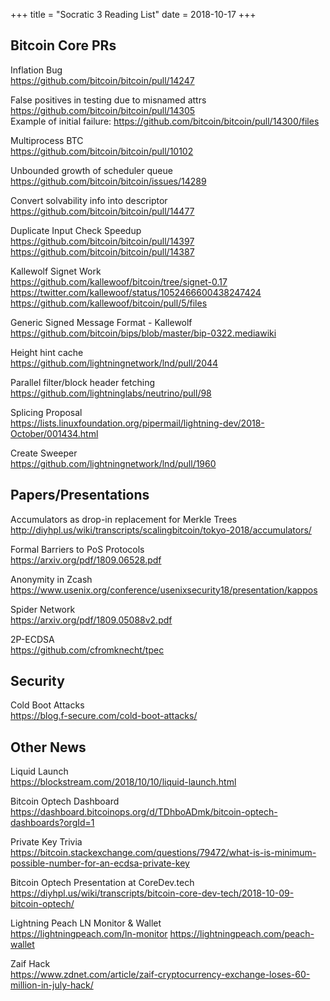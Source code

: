 +++
title =  "Socratic 3 Reading List"
date = 2018-10-17
+++


## Bitcoin Core PRs

Inflation Bug  
<https://github.com/bitcoin/bitcoin/pull/14247>

False positives in testing due to misnamed attrs  
<https://github.com/bitcoin/bitcoin/pull/14305>  
Example of initial failure: <https://github.com/bitcoin/bitcoin/pull/14300/files>

Multiprocess BTC  
<https://github.com/bitcoin/bitcoin/pull/10102>

Unbounded growth of scheduler queue  
<https://github.com/bitcoin/bitcoin/issues/14289>

Convert solvability info into descriptor  
<https://github.com/bitcoin/bitcoin/pull/14477>

Duplicate Input Check Speedup  
<https://github.com/bitcoin/bitcoin/pull/14397>  
<https://github.com/bitcoin/bitcoin/pull/14387>

Kallewolf Signet Work  
<https://github.com/kallewoof/bitcoin/tree/signet-0.17>  
<https://twitter.com/kallewoof/status/1052466600438247424>   
<https://github.com/kallewoof/bitcoin/pull/5/files>

Generic Signed Message Format - Kallewolf  
<https://github.com/bitcoin/bips/blob/master/bip-0322.mediawiki>

Height hint cache  
<https://github.com/lightningnetwork/lnd/pull/2044>

Parallel filter/block header fetching  
<https://github.com/lightninglabs/neutrino/pull/98>

Splicing Proposal  
<https://lists.linuxfoundation.org/pipermail/lightning-dev/2018-October/001434.html>

Create Sweeper  
<https://github.com/lightningnetwork/lnd/pull/1960>


## Papers/Presentations

Accumulators as drop-in replacement for Merkle Trees  
http://diyhpl.us/wiki/transcripts/scalingbitcoin/tokyo-2018/accumulators/

Formal Barriers to PoS Protocols  
<https://arxiv.org/pdf/1809.06528.pdf>

Anonymity in Zcash  
<https://www.usenix.org/conference/usenixsecurity18/presentation/kappos>

Spider Network  
<https://arxiv.org/pdf/1809.05088v2.pdf>

2P-ECDSA  
<https://github.com/cfromknecht/tpec>


## Security

Cold Boot Attacks  
<https://blog.f-secure.com/cold-boot-attacks/>


## Other News

Liquid Launch  
<https://blockstream.com/2018/10/10/liquid-launch.html>

Bitcoin Optech Dashboard  
<https://dashboard.bitcoinops.org/d/TDhboADmk/bitcoin-optech-dashboards?orgId=1>

Private Key Trivia  
<https://bitcoin.stackexchange.com/questions/79472/what-is-is-minimum-possible-number-for-an-ecdsa-private-key>

Bitcoin Optech Presentation at CoreDev.tech  
<https://diyhpl.us/wiki/transcripts/bitcoin-core-dev-tech/2018-10-09-bitcoin-optech/>

Lightning Peach LN Monitor & Wallet  
<https://lightningpeach.com/ln-monitor>
<https://lightningpeach.com/peach-wallet>

Zaif Hack  
<https://www.zdnet.com/article/zaif-cryptocurrency-exchange-loses-60-million-in-july-hack/>
